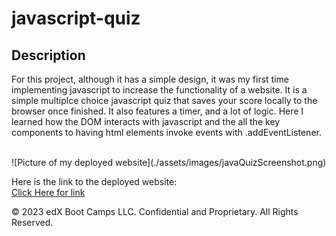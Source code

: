 # javascript-quiz

## Description 

For this project, although it has a simple design, it was my first time implementing javascript to increase
the functionality of a website. It is a simple multiplce choice javascript quiz that saves your score locally to the browser once finished. It also features a timer, and a lot of logic. Here I learned how the DOM interacts with javascript and the all the key components to having html elements invoke events with .addEventListener.

<br>
![Picture of my deployed website](./assets/images/javaQuizScreenshot.png)

Here is the link to the deployed website: 
<br>
[Click Here for link]()



© 2023 edX Boot Camps LLC. Confidential and Proprietary. All Rights Reserved.